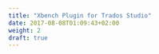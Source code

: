 ```yaml
---
title: "Xbench Plugin for Trados Studio"
date: 2017-08-08T01:09:43+02:00
weight: 2
draft: true
---
```

